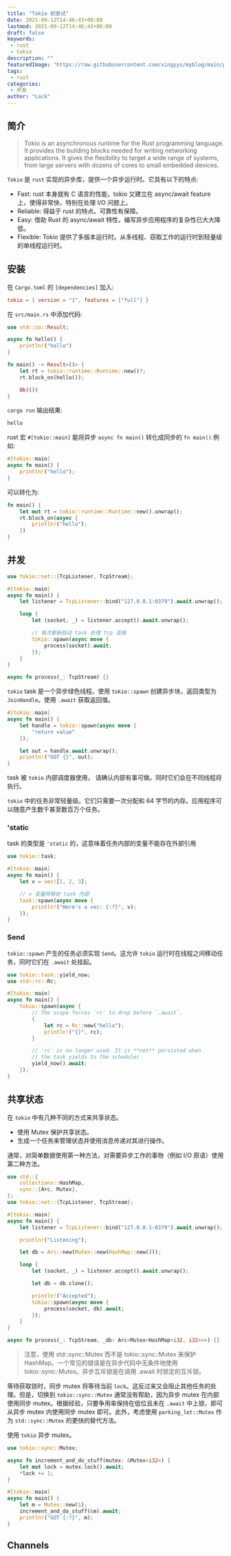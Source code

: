```yaml
---
title: "Tokio 初尝试"
date: 2021-09-12T14:46:43+08:00
lastmod: 2021-09-12T14:46:43+08:00
draft: false
keywords: 
 - rust
 - tokio
description: ""
featuredImage: "https://raw.githubusercontent.com/xingyys/myblog/main/posts/images/rust-logo.png"
tags: 
 - rust
categories: 
 - 开发
author: "Lack"
---
```


## 简介
> Tokio is an asynchronous runtime for the Rust programming language. It provides the building blocks needed for writing networking applications. It gives the flexibility to target a wide range of systems, from large servers with dozens of cores to small embedded devices.

`Tokio` 是 `rust` 实现的异步库，提供一个异步运行时。它具有以下的特点:
- Fast: rust 本身就有 C 语言的性能，tokio 又建立在 async/await feature 上，使得非常快，特别在处理 I/O 问题上。
- Reliable: 得益于 rust 的特点。可靠性有保障。
- Easy: 借助 Rust 的 async/await 特性，编写异步应用程序的复杂性已大大降低。
- Flexible: Tokio 提供了多版本运行时。从多线程、窃取工作的运行时到轻量级的单线程运行时。

## 安装
在 `Cargo.toml` 的 `[dependencies]` 加入:
```toml
tokio = { version = "1", features = ["full"] }
```
在 `src/main.rs` 中添加代码:
```rust
use std::io::Result;

async fn hello() {
    println!("hello")
}

fn main() -> Result<()> {
    let rt = tokio::runtime::Runtime::new()?;
    rt.block_on(hello());

    Ok(())
}
```
`cargo run` 输出结果:
```bash
hello
```
rust 宏 `#[tokio::main]` 能将异步 `async fn main()` 转化成同步的 `fn main()`.例如:
```rust
#[tokio::main]
async fn main() {
    println!("hello");
}
```
可以转化为:
```rust
fn main() {
    let mut rt = tokio::runtime::Runtime::new().unwrap();
    rt.block_on(async {
        println!("hello");
    })
}
```

## 并发
```rust
use tokio::net::{TcpListener, TcpStream};

#[tokio::main]
async fn main() {
    let listener = TcpListener::bind("127.0.0.1:6379").await.unwrap();

    loop {
        let (socket, _) = listener.accept().await.unwrap();

        // 每次都新启动 task 处理 tcp 连接
        tokio::spawn(async move {
            process(socket).await;
        });
    }
}

async fn process(_: TcpStream) {}
```
`tokio` task 是一个异步绿色线程。使用 `tokio::spawn` 创建异步块，返回类型为 `JoinHandle`。使用 `.await` 获取返回值。
```rust
#[tokio::main]
async fn main() {
    let handle = tokio::spawn(async move {
        "return value"
    });

    let out = handle.await.unwrap();
    println!("GOT {}", out);
}
```
task 被 `tokio` 内部调度器使用， 请确认内部有事可做。同时它们会在不同线程将执行。

`tokio` 中的任务非常轻量级。它们只需要一次分配和 64 字节的内存。应用程序可以随意产生数千甚至数百万个任务。

### 'static
task 的类型是 `'static` 的，这意味着任务内部的变量不能存在外部引用
```rust
use tokio::task;

#[tokio::main]
async fn main() {
    let v = vec![1, 2, 3];

    // v 变量转移到 task 内部
    task::spawn(async move {
        println!("Here's a vec: {:?}", v);
    });
}
```

### Send
`tokio::spawn` 产生的任务必须实现 `Send`。这允许 `tokio` 运行时在线程之间移动任务，同时它们在 `.await` 处挂起。
```rust
use tokio::task::yield_now;
use std::rc::Rc;

#[tokio::main]
async fn main() {
    tokio::spawn(async {
        // The scope forces `rc` to drop before `.await`.
        {
            let rc = Rc::new("hello");
            println!("{}", rc);
        }

        // `rc` is no longer used. It is **not** persisted when
        // the task yields to the scheduler
        yield_now().await;
    });
}
```

## 共享状态
在 `tokio` 中有几种不同的方式来共享状态。
- 使用 Mutex 保护共享状态。
- 生成一个任务来管理状态并使用消息传递对其进行操作。

通常，对简单数据使用第一种方法，对需要异步工作的事物（例如 I/O 原语）使用第二种方法。

```rust
use std::{
    collections::HashMap,
    sync::{Arc, Mutex},
};
use tokio::net::{TcpListener, TcpStream};

#[tokio::main]
async fn main() {
    let listener = TcpListener::bind("127.0.0.1:6379").await.unwrap();

    println!("Listening");

    let db = Arc::new(Mutex::new(HashMap::new()));

    loop {
        let (socket, _) = listener.accept().await.unwrap();

        let db = db.clone();

        println!("Accepted");
        tokio::spawn(async move {
            process(socket, db).await;
        });
    }
}

async fn process(_: TcpStream, _db: Arc<Mutex<HashMap<i32, i32>>>) {}
```

> 注意，使用 std::sync::Mutex 而不是 tokio::sync::Mutex 来保护 HashMap。一个常见的错误是在异步代码中无条件地使用 tokio::sync::Mutex。异步互斥锁是在调用 .await 时锁定的互斥锁。

等待获取锁时，同步 mutex 将等待当前 `lock`。这反过来又会阻止其他任务的处理。但是，切换到 `tokio::sync::Mutex` 通常没有帮助，因为异步 mutex 在内部使用同步 mutex。根据经验，只要争用率保持在低位且未在 `.await` 中上锁，即可从异步 mutex 内使用同步 mutex 即可。此外，考虑使用 `parking_lot::Mutex` 作为 `std::sync::Mutex` 的更快的替代方法。

使用 `tokio` 异步 mutex。
```rust
use tokio::sync::Mutex;

async fn increment_and_do_stuff(mutex: &Mutex<i32>) {
    let mut lock = mutex.lock().await;
    *lock += 1;
}

#[tokio::main]
async fn main() {
    let m = Mutex::new(1);
    increment_and_do_stuff(&m).await;
    println!("GOT {:?}", m);
}
```

## Channels
